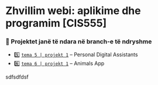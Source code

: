 # Zhvillim webi: aplikime dhe programim [CIS555]

### 📂 Projektet janë të ndara në branch-e të ndryshme
- 5️⃣ [`tema 5 | projekt 1`](https://github.com/sayjin93/ZhvillimWebi/tree/tema5) – Personal Digital Assistants
- 6️⃣ [`tema 6 | projekt 1`](https://github.com/sayjin93/ZhvillimWebi/tree/tema6) – Animals App


sdfsdfdsf